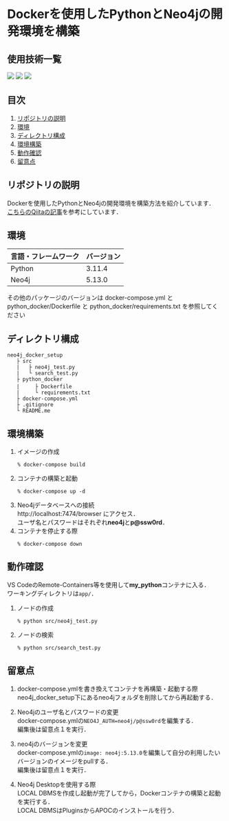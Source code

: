 # Dockerを使用したPythonとNeo4jの開発環境を構築
<div id="top"></div>

## 使用技術一覧

<!-- シールド一覧 -->
<!-- 該当するプロジェクトの中から任意のものを選ぶ-->
<p style="display: inline">
  <img src="https://img.shields.io/badge/-Python-F2C63C.svg?logo=python&style=for-the-badge">
  <img src="https://img.shields.io/badge/-Docker-1488C6.svg?logo=docker&style=for-the-badge">
  <img src="https://img.shields.io/badge/-Neo4j-FFFFFF.svg?logo=neo4j&style=for-the-badge">

</p>

## 目次

1. [リポジトリの説明](#リポジトリの説明)
2. [環境](#環境)
3. [ディレクトリ構成](#ディレクトリ構成)
4. [環境構築](#環境構築)
5. [動作確認](#動作確認)
5. [留意点](#留意点)

<!-- プロジェクト名を記載 -->

## リポジトリの説明
Dockerを使用したPythonとNeo4jの開発環境を構築方法を紹介しています．  
[こちらのQiitaの記事](https://qiita.com/Ryo412/items/0d82934c401ccd6a5df4)を参考にしています．  

<!-- プロジェクトについて -->


## 環境

<!-- 言語、フレームワーク、ミドルウェア、インフラの一覧とバージョンを記載 -->

| 言語・フレームワーク  | バージョン |
| --------------------- | ---------- |
| Python                | 3.11.4     |
| Neo4j                 | 5.13.0     |

その他のパッケージのバージョンは docker-compose.yml と python_docker/Dockerfile と python_docker/requirements.txt を参照してください


## ディレクトリ構成

<!-- Treeコマンドを使ってディレクトリ構成を記載 -->
    neo4j_docker_setup
       ├ src
       |   ├ neo4j_test.py
       |   └ search_test.py
       ├ python_docker
       |     ├ Dockerfile　
       |     └ requirements.txt
       ├ docker-compose.yml
       ├ .gitignore
       └ README.me


## 環境構築
<!-- コンテナの作成方法、パッケージのインストール方法など、開発環境構築に必要な情報を記載 -->
1. イメージの作成
    ```
    % docker-compose build
    ```
2. コンテナの構築と起動
    ```
    % docker-compose up -d
    ```
3. Neo4jデータベースへの接続  
    http://localhost:7474/browser にアクセス．  
    ユーザ名とパスワードはそれぞれ**neo4j**と**p@ssw0rd**．
4. コンテナを停止する際
    ```
    % docker-compose down
    ```


## 動作確認
VS CodeのRemote-Containers等を使用して**my_python**コンテナに入る．  
ワーキングディレクトリは`app/`．
1. ノードの作成
    ```
    % python src/neo4j_test.py
    ```
2. ノードの検索
    ```
    % python src/search_test.py
    ```


## 留意点
1. docker-compose.ymlを書き換えてコンテナを再構築・起動する際  
neo4j_docker_setup下にあるneo4jフォルダを削除してから再起動する．

2. Neo4jのユーザ名とパスワードの変更  
docker-compose.ymlの`NEO4J_AUTH=neo4j/p@ssw0rd`を編集する．  
編集後は留意点１を実行．

3. neo4jのバージョンを変更  
docker-compose.ymlの`image: neo4j:5.13.0`を編集して自分の利用したいバージョンのイメージをpullする．  
編集後は留意点１を実行．

4. Neo4j Desktopを使用する際  
LOCAL DBMSを作成し起動が完了してから，Dockerコンテナの構築と起動を実行する．  
LOCAL DBMSはPluginsからAPOCのインストールを行う．
